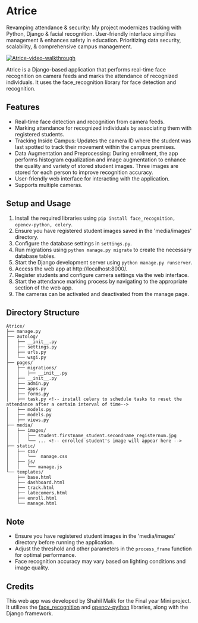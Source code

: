 # Atrice
Revamping attendance &amp; security: My project modernizes tracking with Python, Django &amp; facial recognition. User-friendly interface simplifies management &amp; enhances safety in education. Prioritizing data security, scalability, &amp; comprehensive campus management.

[![Atrice-video-walkthrough](https://drive.google.com/file/d/1_RoSBJalCXmdZ_1SY3fvSDx3KLJ8Z0s-/view?usp=sharing)](https://www.youtube.com/watch?v=V7q_osBDt6A)



Atrice is a Django-based application that performs real-time face recognition on camera feeds and marks the attendance of recognized individuals. It uses the face_recognition library for face detection and recognition.

## Features

- Real-time face detection and recognition from camera feeds.
- Marking attendance for recognized individuals by associating them with registered students.
- Tracking Inside Campus: Updates the camera ID where the student was last spotted to track their movement within the campus premises.
- Data Augmentation and Preprocessing: During enrollment, the app performs histogram equalization and image augmentation to enhance the quality and variety of stored student images. Three images are stored for each person to improve recognition accuracy.
- User-friendly web interface for interacting with the application.
- Supports multiple cameras.

## Setup and Usage

1. Install the required libraries using `pip install face_recognition, opencv-python, celery`.
2. Ensure you have registered student images saved in the 'media/images' directory.
3. Configure the database settings in `settings.py`.
4. Run migrations using `python manage.py migrate` to create the necessary database tables.
5. Start the Django development server using `python manage.py runserver`.
6. Access the web app at http://localhost:8000/.
7. Register students and configure camera settings via the web interface.
8. Start the attendance marking process by navigating to the appropriate section of the web app.
9. The cameras can be activated and deactivated from the manage page.

## Directory Structure
```
Atrice/
├── manage.py
├── autolog/
│   ├── __init__.py
│   ├── settings.py
│   ├── urls.py
│   └── wsgi.py
├── pages/
│   ├── migrations/
│   │   ├── __init__.py
│   ├── __init__.py
│   ├── admin.py
│   ├── apps.py
│   ├── forms.py
│   ├── task.py <!-- install celery to schedule tasks to reset the attendance after a certain interval of time-->
│   ├── models.py
│   ├── models.py
│   ├── views.py
├── media/
│   ├── images/
│   │   ├── student.firstname_student.secondname_registernum.jpg
│   │   └── ... <!-- enrolled student's image will appear here -->
├── static/
│   ├── css/
│   │   └──  manage.css
│   ├── js/
│   │   └── manage.js
└── templates/
    ├── base.html
    ├── dashboard.html
    ├── track.html
    ├── latecomers.html
    ├── enroll.html
    └── manage.html
```




## Note

- Ensure you have registered student images in the 'media/images' directory before running the application.
- Adjust the threshold and other parameters in the `process_frame` function for optimal performance.
- Face recognition accuracy may vary based on lighting conditions and image quality.

## Credits

This web app was developed by Shahil Malik for the Final year Mini project. It utilizes the [face_recognition](https://github.com/ageitgey/face_recognition) and [opencv-python](https://github.com/opencv/opencv-python) libraries, along with the Django framework.
